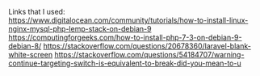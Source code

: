 Links that I used:<br>
https://www.digitalocean.com/community/tutorials/how-to-install-linux-nginx-mysql-php-lemp-stack-on-debian-9
https://computingforgeeks.com/how-to-install-php-7-3-on-debian-9-debian-8/
https://stackoverflow.com/questions/20678360/laravel-blank-white-screen
https://stackoverflow.com/questions/54184707/warning-continue-targeting-switch-is-equivalent-to-break-did-you-mean-to-u

